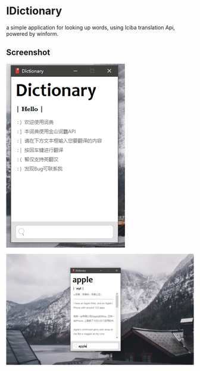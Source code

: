 # IDictionary
a simple application for looking up words, using Iciba translation Api, powered by winform.

## Screenshot
![screenshot2](/image/screenshot2.png/)

![screenshot1](/image/screenshot1.png/)
